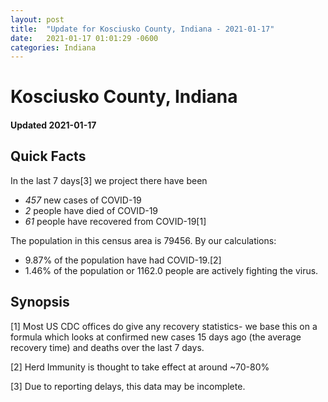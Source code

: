 ```yaml
---
layout: post
title:  "Update for Kosciusko County, Indiana - 2021-01-17"
date:   2021-01-17 01:01:29 -0600
categories: Indiana
---
```


# Kosciusko County, Indiana
#### Updated 2021-01-17

## Quick Facts

In the last 7 days[3] we project there have been
- *457* new cases of COVID-19
- *2* people have died of COVID-19
- *61* people have recovered from COVID-19[1]

The population in this census area is 79456. By our calculations:
- 9.87% of the population have had COVID-19.[2]
- 1.46% of the population or 1162.0 people are actively fighting the virus.

## Synopsis




[1] Most US CDC offices do give any recovery statistics- we base this on a formula which looks at confirmed new cases
15 days ago (the average recovery time) and deaths over the last 7 days.

[2] Herd Immunity is thought to take effect at around ~70-80%

[3] Due to reporting delays, this data may be incomplete.
 
    